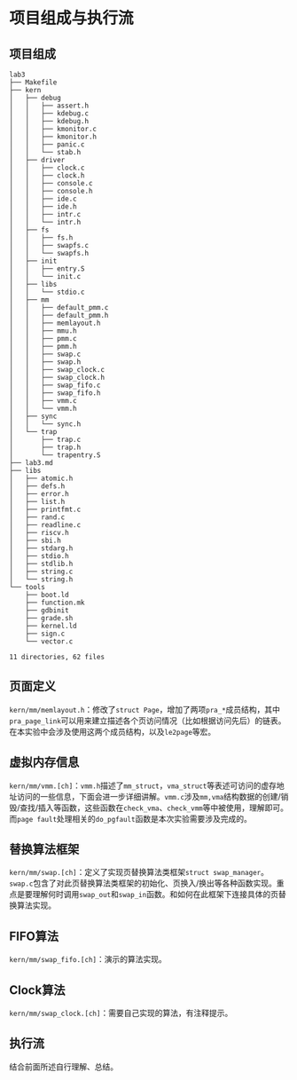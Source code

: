 # 项目组成与执行流

## 项目组成

```
lab3
├── Makefile
├── kern
│   ├── debug
│   │   ├── assert.h
│   │   ├── kdebug.c
│   │   ├── kdebug.h
│   │   ├── kmonitor.c
│   │   ├── kmonitor.h
│   │   ├── panic.c
│   │   └── stab.h
│   ├── driver
│   │   ├── clock.c
│   │   ├── clock.h
│   │   ├── console.c
│   │   ├── console.h
│   │   ├── ide.c
│   │   ├── ide.h
│   │   ├── intr.c
│   │   └── intr.h
│   ├── fs
│   │   ├── fs.h
│   │   ├── swapfs.c
│   │   └── swapfs.h
│   ├── init
│   │   ├── entry.S
│   │   └── init.c
│   ├── libs
│   │   └── stdio.c
│   ├── mm
│   │   ├── default_pmm.c
│   │   ├── default_pmm.h
│   │   ├── memlayout.h
│   │   ├── mmu.h
│   │   ├── pmm.c
│   │   ├── pmm.h
│   │   ├── swap.c
│   │   ├── swap.h
│   │   ├── swap_clock.c
│   │   ├── swap_clock.h
│   │   ├── swap_fifo.c
│   │   ├── swap_fifo.h
│   │   ├── vmm.c
│   │   └── vmm.h
│   ├── sync
│   │   └── sync.h
│   └── trap
│       ├── trap.c
│       ├── trap.h
│       └── trapentry.S
├── lab3.md
├── libs
│   ├── atomic.h
│   ├── defs.h
│   ├── error.h
│   ├── list.h
│   ├── printfmt.c
│   ├── rand.c
│   ├── readline.c
│   ├── riscv.h
│   ├── sbi.h
│   ├── stdarg.h
│   ├── stdio.h
│   ├── stdlib.h
│   ├── string.c
│   └── string.h
└── tools
    ├── boot.ld
    ├── function.mk
    ├── gdbinit
    ├── grade.sh
    ├── kernel.ld
    ├── sign.c
    └── vector.c

11 directories, 62 files
```

## 页面定义

`kern/mm/memlayout.h`：修改了`struct Page`，增加了两项`pra_*`成员结构，其中`pra_page_link`可以用来建立描述各个页访问情况（比如根据访问先后）的链表。在本实验中会涉及使用这两个成员结构，以及`le2page`等宏。

## 虚拟内存信息

`kern/mm/vmm.[ch]`：`vmm.h`描述了`mm_struct`，`vma_struct`等表述可访问的虚存地址访问的一些信息，下面会进一步详细讲解。`vmm.c`涉及`mm,vma`结构数据的创建/销毁/查找/插入等函数，这些函数在`check_vma`、`check_vmm`等中被使用，理解即可。而`page fault`处理相关的`do_pgfault`函数是本次实验需要涉及完成的。

## 替换算法框架

`kern/mm/swap.[ch]`：定义了实现页替换算法类框架`struct swap_manager`。`swap.c`包含了对此页替换算法类框架的初始化、页换入/换出等各种函数实现。重点是要理解何时调用`swap_out`和`swap_in`函数。和如何在此框架下连接具体的页替换算法实现。

## FIFO算法

`kern/mm/swap_fifo.[ch]`：演示的算法实现。

## Clock算法

`kern/mm/swap_clock.[ch]`：需要自己实现的算法，有注释提示。

## 执行流

结合前面所述自行理解、总结。